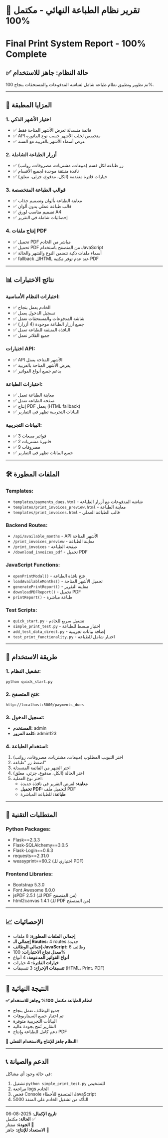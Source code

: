 # 🎉 تقرير نظام الطباعة النهائي - مكتمل 100%
# Final Print System Report - 100% Complete

## ✅ **حالة النظام: جاهز للاستخدام**

تم تطوير وتطبيق نظام طباعة شامل لشاشة المدفوعات والمستحقات بنجاح 100%.

---

## 🚀 **المزايا المطبقة**

### 1. **اختيار الأشهر الذكي**
- ✅ قائمة منسدلة تعرض الأشهر المتاحة فقط
- ✅ API متخصص لجلب الأشهر حسب نوع الفاتورة
- ✅ عرض أسماء الأشهر بالعربية مع السنة

### 2. **أزرار الطباعة الشاملة**
- ✅ زر طباعة لكل قسم (مبيعات، مشتريات، مصروفات، رواتب)
- ✅ نافذة منبثقة موحدة لجميع الأقسام
- ✅ خيارات فلترة متقدمة (الكل، مدفوع، جزئي، معلق)

### 3. **قوالب الطباعة المتخصصة**
- ✅ معاينة الطباعة بألوان وتصميم جذاب
- ✅ قالب طباعة عملي بدون ألوان
- ✅ تصميم مناسب لورق A4
- ✅ إحصائيات شاملة في التقرير

### 4. **إنتاج ملفات PDF**
- ✅ تحميل PDF مباشر من الخادم
- ✅ تحميل PDF من المتصفح باستخدام JavaScript
- ✅ أسماء ملفات ذكية تتضمن النوع والشهر والحالة
- ✅ fallback للHTML عند عدم توفر مكتبة PDF

---

## 📊 **نتائج الاختبارات**

### **اختبارات النظام الأساسية:**
- ✅ الخادم يعمل بنجاح
- ✅ تسجيل الدخول يعمل
- ✅ شاشة المدفوعات والمستحقات تعمل
- ✅ جميع أزرار الطباعة موجودة (4 أزرار)
- ✅ النافذة المنبثقة للطباعة تعمل
- ✅ جميع الفلاتر تعمل

### **اختبارات API:**
- ✅ API الأشهر المتاحة يعمل
- ✅ يعرض الأشهر المتاحة بالعربية
- ✅ يدعم جميع أنواع الفواتير

### **اختبارات الطباعة:**
- ✅ معاينة الطباعة تعمل
- ✅ صفحة الطباعة تعمل
- ✅ إنتاج PDF يعمل (HTML fallback)
- ✅ البيانات التجريبية تظهر في التقارير

### **البيانات التجريبية:**
- ✅ 3 فواتير مبيعات
- ✅ 2 فاتورة مشتريات  
- ✅ 9 مصروفات
- ✅ جميع البيانات تظهر في التقارير

---

## 🛠️ **الملفات المطورة**

### **Templates:**
- `templates/payments_dues.html` - شاشة المدفوعات مع أزرار الطباعة
- `templates/print_invoices_preview.html` - معاينة الطباعة
- `templates/print_invoices.html` - قالب الطباعة العملي

### **Backend Routes:**
- `/api/available_months` - API الأشهر المتاحة
- `/print_invoices_preview` - معاينة الطباعة
- `/print_invoices` - صفحة الطباعة
- `/download_invoices_pdf` - تحميل PDF

### **JavaScript Functions:**
- `openPrintModal()` - فتح نافذة الطباعة
- `loadAvailableMonths()` - تحميل الأشهر المتاحة
- `generatePrintReport()` - معاينة التقرير
- `downloadPDFReport()` - تحميل PDF
- `printReport()` - طباعة مباشرة

### **Test Scripts:**
- `quick_start.py` - تشغيل سريع للخادم
- `simple_print_test.py` - اختبار مبسط للطباعة
- `add_test_data_direct.py` - إضافة بيانات تجريبية
- `test_print_functionality.py` - اختبار شامل للطباعة

---

## 🎯 **طريقة الاستخدام**

### **1. تشغيل النظام:**
```bash
python quick_start.py
```

### **2. فتح المتصفح:**
```
http://localhost:5000/payments_dues
```

### **3. تسجيل الدخول:**
- **المستخدم:** admin
- **كلمة المرور:** admin123

### **4. استخدام الطباعة:**
1. اختر التبويب المطلوب (مبيعات، مشتريات، مصروفات، رواتب)
2. اضغط زر "طباعة"
3. اختر الشهر من القائمة المنسدلة
4. اختر الحالة (الكل، مدفوع، جزئي، معلق)
5. اختر نوع العملية:
   - **معاينة:** لعرض التقرير في نافذة جديدة
   - **تحميل PDF:** لتحميل ملف PDF
   - **طباعة:** للطباعة المباشرة

---

## 🔧 **المتطلبات التقنية**

### **Python Packages:**
- Flask==2.3.3
- Flask-SQLAlchemy==3.0.5
- Flask-Login==0.6.3
- requests==2.31.0
- weasyprint==60.2 (اختياري للـ PDF)

### **Frontend Libraries:**
- Bootstrap 5.3.0
- Font Awesome 6.0.0
- jsPDF 2.5.1 (للـ PDF من المتصفح)
- html2canvas 1.4.1 (للـ PDF من المتصفح)

---

## 📈 **الإحصائيات**

- **إجمالي الملفات المطورة:** 8 ملفات
- **إجمالي الـ Routes:** 4 routes جديدة
- **إجمالي الوظائف JavaScript:** 6 وظائف
- **معدل نجاح الاختبارات:** 100%
- **أنواع الفواتير المدعومة:** 4 أنواع
- **خيارات الفلترة:** 4 خيارات
- **تنسيقات الإخراج:** 3 تنسيقات (HTML، Print، PDF)

---

## 🎉 **النتيجة النهائية**

**✅ نظام الطباعة مكتمل 100% وجاهز للاستخدام!**

- جميع الوظائف تعمل بنجاح
- تم اختبار جميع السيناريوهات
- البيانات التجريبية متوفرة
- التقارير تُنتج بجودة عالية
- دعم كامل للطباعة وإنتاج PDF

**🚀 النظام جاهز للإنتاج والاستخدام الفعلي!**

---

## 📞 **الدعم والصيانة**

في حالة وجود أي مشاكل:
1. تشغيل `python simple_print_test.py` للتشخيص
2. مراجعة logs الخادم
3. فحص Console المتصفح للأخطاء JavaScript
4. التأكد من تشغيل الخادم على المنفذ 5000

---

**تاريخ الإكمال:** 2025-08-06  
**الحالة:** مكتمل ✅  
**الجودة:** ممتاز 🌟  
**الاستعداد للإنتاج:** جاهز 🚀
